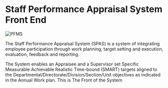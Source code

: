 # Staff Performance Appraisal System Front End
![PFMS](image.jpg)

The Staff Performance Appraisal System (SPAS) is a system of integrating employee participation through work planning, target setting and execution, evaluation, feedback and reporting.

The System enables an Appraisee and a Supervisor set Specific Measurable Achievable Realistic Time-bound (SMART) targets aligned to the Departmental/Directorate/Division/Section/Unit objectives as indicated in the Annual Work plan. This is The Front of the System
